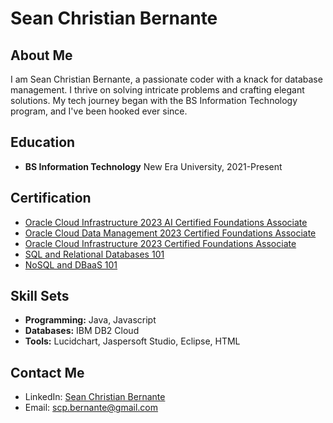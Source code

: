 # Sean Christian Bernante

## About Me
I am Sean Christian Bernante, a passionate coder with a knack for database management. I thrive on solving intricate problems and crafting elegant solutions. My tech journey began with the BS Information Technology program, and I've been hooked ever since.

## Education
- **BS Information Technology**
  New Era University, 2021-Present

## Certification
- [Oracle Cloud Infrastructure 2023 AI Certified Foundations Associate](https://catalog-education.oracle.com/pls/certview/sharebadge?id=01093C28AF5808F1C29B1BA36A12EF3779BFD5255C228C80ABB88CCCF24ED1CA)
- [Oracle Cloud Data Management 2023 Certified Foundations Associate](https://catalog-education.oracle.com/pls/certview/sharebadge?id=EE386E1A1CDE11272A8C1C4D445E03CD977743FC23378B31559A77E4F1DFB932)
- [Oracle Cloud Infrastructure 2023 Certified Foundations Associate](https://catalog-education.oracle.com/pls/certview/sharebadge?id=4B15F5133A9C7729A2A701DBC246184C1AF8AC6B2537F6CE3AC5843C609BB33B)
- [SQL and Relational Databases 101](https://courses.cognitiveclass.ai/certificates/64cc30a904094a6db79953641d496bfc)
- [NoSQL and DBaaS 101](https://courses.cognitiveclass.ai/certificates/b4355719284143438480a986a8c1d7f3)
  

## Skill Sets
- **Programming:** Java, Javascript
- **Databases:** IBM DB2 Cloud
- **Tools:** Lucidchart, Jaspersoft Studio, Eclipse, HTML

## Contact Me
- LinkedIn: [Sean Christian Bernante](https://www.linkedin.com/in/sean-christian-bernante-1126b32a4/)
- Email: scp.bernante@gmail.com
